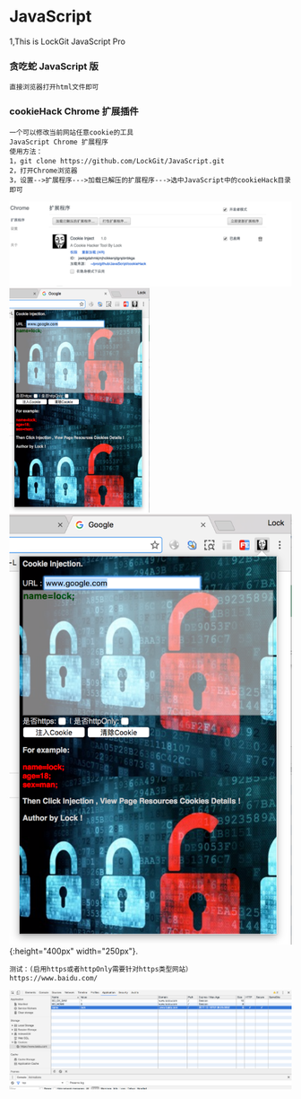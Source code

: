# JavaScript
1,This is LockGit JavaScript Pro
### 贪吃蛇 JavaScript 版 
```
直接浏览器打开html文件即可
```

### cookieHack  Chrome 扩展插件
```
一个可以修改当前网站任意cookie的工具
JavaScript Chrome 扩展程序
使用方法：
1，git clone https://github.com/LockGit/JavaScript.git
2，打开Chrome浏览器
3，设置-->扩展程序--->加载已解压的扩展程序--->选中JavaScript中的cookieHack目录即可
```

![](https://github.com/LockGit/JavaScript/blob/master/install-01.png)
<img src="https://github.com/LockGit/JavaScript/blob/master/install-02.png" width="250px" height="400px"/>
![](https://github.com/LockGit/JavaScript/blob/master/install-02.png){:height="400px" width="250px"}.

```
测试：(启用https或者httpOnly需要针对https类型网站）
https://www.baidu.com/
```
![](https://github.com/LockGit/JavaScript/blob/master/install-03.png)

